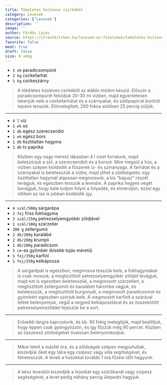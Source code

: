 ```yaml
---
title: Tökéletes húsleves csirkéből
category: Levesek
categories: ['Levesek']
description: ''
image: ''
author: Fördős Lajos
source: https://streetkitchen.hu/levesek-es-fozelekek/tokeletes-husleves-csirkebol/
favorite: false
meat: true
draft: false
size: 8 adag
---
```


- `1 ek` paradicsompüré
- `2 kg` csirkefarhát
- `½ kg` csirkeszárny

> A tökéletes húsleves csirkéből az alábbi módon készül. Először a paradicsompürét feloldjuk 20-30 ml vízben, majd egyenletesen lekenjük vele a csirkefarhátat és a szárnyakat, és sütőpapírral borított tepsire tesszük. Előmelegített, 200 fokos sütőben 25 percig sütjük.

---

- `4 l` víz
- `1 ek` só
- `1 db` egész szerecsendió
- `1 ek` egész bors
- `1 db` tisztítatlan hagyma
- `1 db` tv paprika

> Közben egy nagy méretű lábasban 4 l vizet forralunk, majd beleszórjuk a sót, a szerecsendiót és a borsot. Mire megsül a hús, a vízben szépen kioldódik a fűszerek íz- és színanyaga. A farhátat és a szárnyakat is beletesszük a vízbe, majd jöhet a zöldségelés: egy tisztítatlan hagymát alaposan megmosunk, a kis “bajusz” részét levágjuk, és egészben tesszük a levesbe. A paprika hegyes végét bevágjuk, hogy bele tudjon folyni a folyadék, és elmerüljön, ezzel egy időben az íze is jobban kioldódik így.

---

- `4 szál/500g` sárgarépa
- `2 fej` friss fokhagyma
- `3 szál/250g` petrezselyemgyökér zöldjével
- `1 szál/100g` szárzeller
- `300 g` zellergumó
- `1 db/300g` karalábé
- `2 db/200g` krumpli
- `1 db/200g` paradicsom
- `5 cm`-es gyömbér (kisebb tojás méretű)
- `½ fej/350g` karfiol
- `¼ fej/250g` kelkáposza

> A sárgarépát is egészben, megmosva tesszük bele, a fokhagymákat is csak mossuk, a megtisztított petrezselyemgyökér zöldjét levágjuk, majd ezt is egészben beletesszük, a megmosott szárzellert, a megtisztított zellergumót és karalábét háromba vágjuk, és beletesszük, a megtisztított burgonyát, a megmosott paradicsomot és gyömbért egészben szórjuk bele. A megmosott karfiolt a szárával lefelé belenyomjuk, végül a negyed kelkáposztával és az összekötött petrezselyemzölddel fejezzük be a sort.

---

> Erősebb lángra kapcsolunk, és kb. 90 fokig melegítjük, majd beállítjuk, hogy éppen csak gyöngyözzön, és így főzzük még 90 percet. Közben az összeeső zöldségeket óvatosan belenyomkodjuk.

---

> Mikor letelt a másfél óra, és a zöldségek szépen megpuhultak, kiszedjük őket egy tálra egy csipesz vagy villa segítségével, és félretesszük. A lének a húsokkal további 1 óra főzési időt hagyunk.

---

> A kész levesből kiszedjük a húsokat egy szűrőkanál vagy csipesz segítségével, a levet pedig néhány percig ülepedni hagyjuk.
